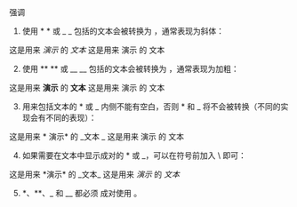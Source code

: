 强调
1. 使用 * * 或 _ _ 包括的文本会被转换为 <em></em> ，通常表现为斜体：

这是用来 *演示* 的 _文本_
这是用来 演示 的 文本

2. 使用 ** ** 或 __ __ 包括的文本会被转换为 <strong></strong>，通常表现为加粗：

这是用来 **演示** 的 __文本__
这是用来 演示 的 文本

3. 用来包括文本的 * 或 _ 内侧不能有空白，否则 * 和 _ 将不会被转换（不同的实现会有不同的表现）：

这是用来 * 演示* 的 _文本 _
这是用来 演示 的 文本

4. 如果需要在文本中显示成对的 * 或 _，可以在符号前加入 \ 即可：

这是用来 \*演示\* 的 \_文本\_
这是用来 *演示* 的 _文本_

5. *、**、_ 和 __ 都必须 成对使用 。